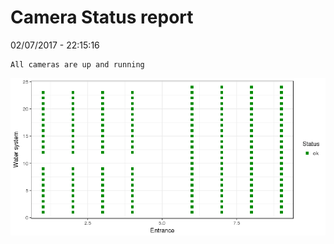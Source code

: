 Camera Status report
================
02/07/2017 - 22:15:16

    All cameras are up and running

![](camreport_files/figure-markdown_github/unnamed-chunk-2-1.png)
